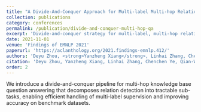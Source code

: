 ```yaml
---
title: "A Divide-And-Conquer Approach for Multi-label Multi-hop Relation Detection in Knowledge Base QA"
collection: publications
category: conferences
permalink: /publication/divide-and-conquer-multi-hop-qa
excerpt: 'Divide-and-conquer strategy for multi-label, multi-hop relation detection in knowledge-base question answering.'
date: 2021-11-01
venue: 'Findings of EMNLP 2021'
paperurl: 'https://aclanthology.org/2021.findings-emnlp.412/'
authors: 'Deyu Zhou, <strong>Yanzheng Xiang</strong>, Linhai Zhang, Chenchen Ye, Qian-Wen Zhang, Yunbo Cao'
citation: 'Deyu Zhou, Yanzheng Xiang, Linhai Zhang, Chenchen Ye, Qian-Wen Zhang, Yunbo Cao. 2021. "A Divide-And-Conquer Approach for Multi-label Multi-hop Relation Detection in Knowledge Base QA." In <i>Findings of EMNLP 2021</i>.'
order: 2
---
```


We introduce a divide-and-conquer pipeline for multi-hop knowledge base question answering that decomposes relation detection into tractable sub-tasks, enabling efficient handling of multi-label supervision and improving accuracy on benchmark datasets.
